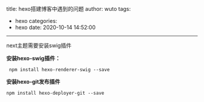 title: hexo搭建博客中遇到的问题
author: wuto
tags:
  - hexo
categories:
  - hexo
date: 2020-10-14 14:52:00
---

next主题需要安装swig插件

**安装hexo-swig插件：**
 
     npm install hexo-renderer-swig --save
 
 
 **安装hexo-git发布插件**

    npm install hexo-deployer-git --save